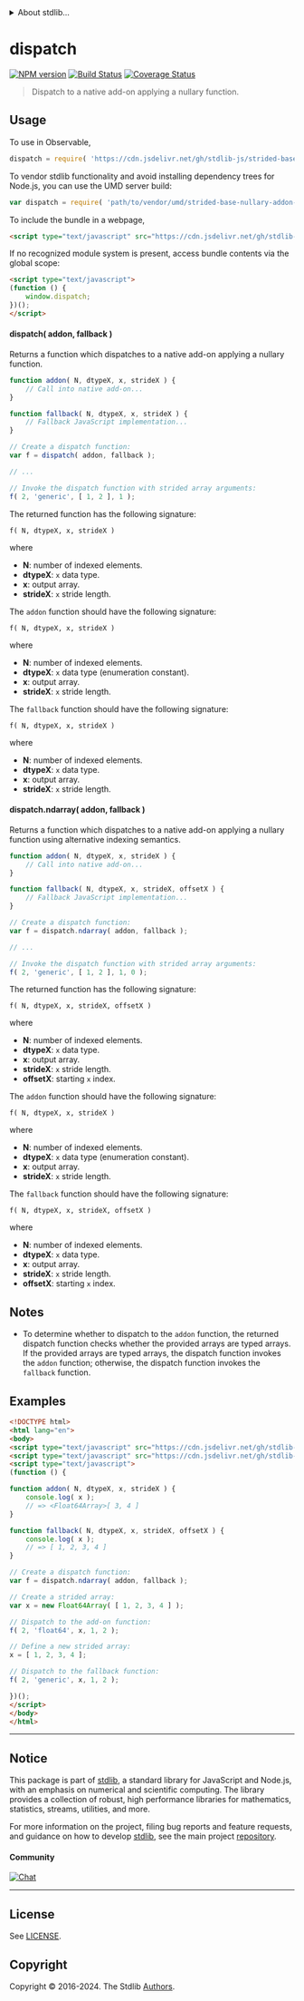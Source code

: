 <!--

@license Apache-2.0

Copyright (c) 2022 The Stdlib Authors.

Licensed under the Apache License, Version 2.0 (the "License");
you may not use this file except in compliance with the License.
You may obtain a copy of the License at

   http://www.apache.org/licenses/LICENSE-2.0

Unless required by applicable law or agreed to in writing, software
distributed under the License is distributed on an "AS IS" BASIS,
WITHOUT WARRANTIES OR CONDITIONS OF ANY KIND, either express or implied.
See the License for the specific language governing permissions and
limitations under the License.

-->


<details>
  <summary>
    About stdlib...
  </summary>
  <p>We believe in a future in which the web is a preferred environment for numerical computation. To help realize this future, we've built stdlib. stdlib is a standard library, with an emphasis on numerical and scientific computation, written in JavaScript (and C) for execution in browsers and in Node.js.</p>
  <p>The library is fully decomposable, being architected in such a way that you can swap out and mix and match APIs and functionality to cater to your exact preferences and use cases.</p>
  <p>When you use stdlib, you can be absolutely certain that you are using the most thorough, rigorous, well-written, studied, documented, tested, measured, and high-quality code out there.</p>
  <p>To join us in bringing numerical computing to the web, get started by checking us out on <a href="https://github.com/stdlib-js/stdlib">GitHub</a>, and please consider <a href="https://opencollective.com/stdlib">financially supporting stdlib</a>. We greatly appreciate your continued support!</p>
</details>

# dispatch

[![NPM version][npm-image]][npm-url] [![Build Status][test-image]][test-url] [![Coverage Status][coverage-image]][coverage-url] <!-- [![dependencies][dependencies-image]][dependencies-url] -->

> Dispatch to a native add-on applying a nullary function.

<!-- Section to include introductory text. Make sure to keep an empty line after the intro `section` element and another before the `/section` close. -->

<section class="intro">

</section>

<!-- /.intro -->

<!-- Package usage documentation. -->



<section class="usage">

## Usage

To use in Observable,

```javascript
dispatch = require( 'https://cdn.jsdelivr.net/gh/stdlib-js/strided-base-nullary-addon-dispatch@v0.3.0-umd/browser.js' )
```

To vendor stdlib functionality and avoid installing dependency trees for Node.js, you can use the UMD server build:

```javascript
var dispatch = require( 'path/to/vendor/umd/strided-base-nullary-addon-dispatch/index.js' )
```

To include the bundle in a webpage,

```html
<script type="text/javascript" src="https://cdn.jsdelivr.net/gh/stdlib-js/strided-base-nullary-addon-dispatch@v0.3.0-umd/browser.js"></script>
```

If no recognized module system is present, access bundle contents via the global scope:

```html
<script type="text/javascript">
(function () {
    window.dispatch;
})();
</script>
```

#### dispatch( addon, fallback )

Returns a function which dispatches to a native add-on applying a nullary function.

```javascript
function addon( N, dtypeX, x, strideX ) {
    // Call into native add-on...
}

function fallback( N, dtypeX, x, strideX ) {
    // Fallback JavaScript implementation...
}

// Create a dispatch function:
var f = dispatch( addon, fallback );

// ...

// Invoke the dispatch function with strided array arguments:
f( 2, 'generic', [ 1, 2 ], 1 );
```

The returned function has the following signature:

```text
f( N, dtypeX, x, strideX )
```

where

-   **N**: number of indexed elements.
-   **dtypeX**: `x` data type.
-   **x**: output array.
-   **strideX**: `x` stride length.

The `addon` function should have the following signature:

```text
f( N, dtypeX, x, strideX )
```

where

-   **N**: number of indexed elements.
-   **dtypeX**: `x` data type (enumeration constant).
-   **x**: output array.
-   **strideX**: `x` stride length.

The `fallback` function should have the following signature:

```text
f( N, dtypeX, x, strideX )
```

where

-   **N**: number of indexed elements.
-   **dtypeX**: `x` data type.
-   **x**: output array.
-   **strideX**: `x` stride length.

#### dispatch.ndarray( addon, fallback )

Returns a function which dispatches to a native add-on applying a nullary function using alternative indexing semantics.

<!-- eslint-disable max-len -->

```javascript
function addon( N, dtypeX, x, strideX ) {
    // Call into native add-on...
}

function fallback( N, dtypeX, x, strideX, offsetX ) {
    // Fallback JavaScript implementation...
}

// Create a dispatch function:
var f = dispatch.ndarray( addon, fallback );

// ...

// Invoke the dispatch function with strided array arguments:
f( 2, 'generic', [ 1, 2 ], 1, 0 );
```

The returned function has the following signature:

```text
f( N, dtypeX, x, strideX, offsetX )
```

where

-   **N**: number of indexed elements.
-   **dtypeX**: `x` data type.
-   **x**: output array.
-   **strideX**: `x` stride length.
-   **offsetX**: starting `x` index.

The `addon` function should have the following signature:

```text
f( N, dtypeX, x, strideX )
```

where

-   **N**: number of indexed elements.
-   **dtypeX**: `x` data type (enumeration constant).
-   **x**: output array.
-   **strideX**: `x` stride length.

The `fallback` function should have the following signature:

```text
f( N, dtypeX, x, strideX, offsetX )
```

where

-   **N**: number of indexed elements.
-   **dtypeX**: `x` data type.
-   **x**: output array.
-   **strideX**: `x` stride length.
-   **offsetX**: starting `x` index.

</section>

<!-- /.usage -->

<!-- Package usage notes. Make sure to keep an empty line after the `section` element and another before the `/section` close. -->

<section class="notes">

## Notes

-   To determine whether to dispatch to the `addon` function, the returned dispatch function checks whether the provided arrays are typed arrays. If the provided arrays are typed arrays, the dispatch function invokes the `addon` function; otherwise, the dispatch function invokes the `fallback` function.

</section>

<!-- /.notes -->

<!-- Package usage examples. -->

<section class="examples">

## Examples

<!-- eslint-disable max-len -->

<!-- eslint no-undef: "error" -->

```html
<!DOCTYPE html>
<html lang="en">
<body>
<script type="text/javascript" src="https://cdn.jsdelivr.net/gh/stdlib-js/array-float64@umd/browser.js"></script>
<script type="text/javascript" src="https://cdn.jsdelivr.net/gh/stdlib-js/strided-base-nullary-addon-dispatch@v0.3.0-umd/browser.js"></script>
<script type="text/javascript">
(function () {

function addon( N, dtypeX, x, strideX ) {
    console.log( x );
    // => <Float64Array>[ 3, 4 ]
}

function fallback( N, dtypeX, x, strideX, offsetX ) {
    console.log( x );
    // => [ 1, 2, 3, 4 ]
}

// Create a dispatch function:
var f = dispatch.ndarray( addon, fallback );

// Create a strided array:
var x = new Float64Array( [ 1, 2, 3, 4 ] );

// Dispatch to the add-on function:
f( 2, 'float64', x, 1, 2 );

// Define a new strided array:
x = [ 1, 2, 3, 4 ];

// Dispatch to the fallback function:
f( 2, 'generic', x, 1, 2 );

})();
</script>
</body>
</html>
```

</section>

<!-- /.examples -->

<!-- Section to include cited references. If references are included, add a horizontal rule *before* the section. Make sure to keep an empty line after the `section` element and another before the `/section` close. -->

<section class="references">

</section>

<!-- /.references -->

<!-- Section for related `stdlib` packages. Do not manually edit this section, as it is automatically populated. -->

<section class="related">

</section>

<!-- /.related -->

<!-- Section for all links. Make sure to keep an empty line after the `section` element and another before the `/section` close. -->


<section class="main-repo" >

* * *

## Notice

This package is part of [stdlib][stdlib], a standard library for JavaScript and Node.js, with an emphasis on numerical and scientific computing. The library provides a collection of robust, high performance libraries for mathematics, statistics, streams, utilities, and more.

For more information on the project, filing bug reports and feature requests, and guidance on how to develop [stdlib][stdlib], see the main project [repository][stdlib].

#### Community

[![Chat][chat-image]][chat-url]

---

## License

See [LICENSE][stdlib-license].


## Copyright

Copyright &copy; 2016-2024. The Stdlib [Authors][stdlib-authors].

</section>

<!-- /.stdlib -->

<!-- Section for all links. Make sure to keep an empty line after the `section` element and another before the `/section` close. -->

<section class="links">

[npm-image]: http://img.shields.io/npm/v/@stdlib/strided-base-nullary-addon-dispatch.svg
[npm-url]: https://npmjs.org/package/@stdlib/strided-base-nullary-addon-dispatch

[test-image]: https://github.com/stdlib-js/strided-base-nullary-addon-dispatch/actions/workflows/test.yml/badge.svg?branch=v0.3.0
[test-url]: https://github.com/stdlib-js/strided-base-nullary-addon-dispatch/actions/workflows/test.yml?query=branch:v0.3.0

[coverage-image]: https://img.shields.io/codecov/c/github/stdlib-js/strided-base-nullary-addon-dispatch/main.svg
[coverage-url]: https://codecov.io/github/stdlib-js/strided-base-nullary-addon-dispatch?branch=main

<!--

[dependencies-image]: https://img.shields.io/david/stdlib-js/strided-base-nullary-addon-dispatch.svg
[dependencies-url]: https://david-dm.org/stdlib-js/strided-base-nullary-addon-dispatch/main

-->

[chat-image]: https://img.shields.io/gitter/room/stdlib-js/stdlib.svg
[chat-url]: https://app.gitter.im/#/room/#stdlib-js_stdlib:gitter.im

[stdlib]: https://github.com/stdlib-js/stdlib

[stdlib-authors]: https://github.com/stdlib-js/stdlib/graphs/contributors

[umd]: https://github.com/umdjs/umd
[es-module]: https://developer.mozilla.org/en-US/docs/Web/JavaScript/Guide/Modules

[deno-url]: https://github.com/stdlib-js/strided-base-nullary-addon-dispatch/tree/deno
[deno-readme]: https://github.com/stdlib-js/strided-base-nullary-addon-dispatch/blob/deno/README.md
[umd-url]: https://github.com/stdlib-js/strided-base-nullary-addon-dispatch/tree/umd
[umd-readme]: https://github.com/stdlib-js/strided-base-nullary-addon-dispatch/blob/umd/README.md
[esm-url]: https://github.com/stdlib-js/strided-base-nullary-addon-dispatch/tree/esm
[esm-readme]: https://github.com/stdlib-js/strided-base-nullary-addon-dispatch/blob/esm/README.md
[branches-url]: https://github.com/stdlib-js/strided-base-nullary-addon-dispatch/blob/main/branches.md

[stdlib-license]: https://raw.githubusercontent.com/stdlib-js/strided-base-nullary-addon-dispatch/main/LICENSE

</section>

<!-- /.links -->
